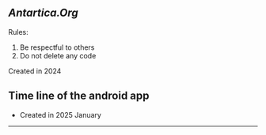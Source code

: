 ***Antartica.Org***
-------------------------------------------------------------

Rules:
1) Be respectful to others
2) Do not delete any code


Created in 2024


Time line of the android app
-----------------------------
- Created in 2025 January



-------------------------------------------------------------
